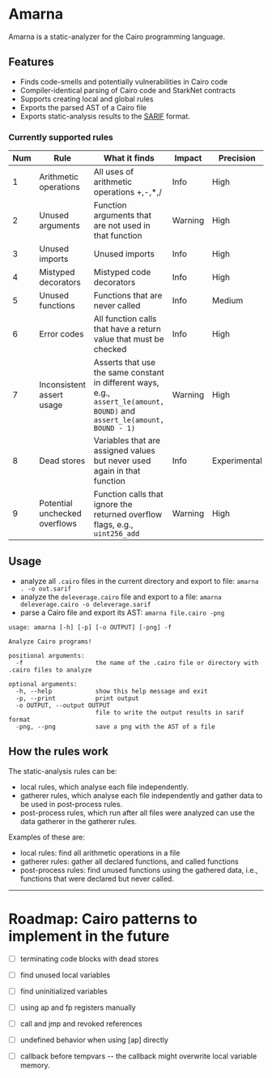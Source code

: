 # Amarna

Amarna is a static-analyzer for the Cairo programming language.

## Features
 - Finds code-smells and potentially vulnerabilities in Cairo code
 - Compiler-identical parsing of Cairo code and StarkNet contracts
 - Supports creating local and global rules
 - Exports the parsed AST of a Cairo file
 - Exports static-analysis results to the [SARIF](https://sarifweb.azurewebsites.net/) format.


### Currently supported rules

| Num | Rule                          | What it finds                                                                                                             | Impact  | Precision    |
| --- | ----------------------------- | ------------------------------------------------------------------------------------------------------------------------- | ------- | ------------ |
| 1   | Arithmetic operations         | All uses of arithmetic operations +,-,*,/                                                                                 | Info    | High         |
| 2   | Unused arguments              | Function arguments that are not used in that function                                                                     | Warning | High         |
| 3   | Unused imports                | Unused imports                                                                                                            | Info    | High         |
| 4   | Mistyped decorators           | Mistyped code decorators                                                                                                  | Info    | High         |
| 5   | Unused functions              | Functions that are never called                                                                                           | Info    | Medium       |
| 6   | Error codes                   | All function calls that have a return value that must be checked                                                          | Info    | High         |
| 7   | Inconsistent assert usage     | Asserts that use the same constant in different ways, e.g., `assert_le(amount, BOUND)` and `assert_le(amount, BOUND - 1)` | Warning | High         |
| 8   | Dead stores                   | Variables that are assigned values but never used again in that function                                                  | Info    | Experimental |
| 9   | Potential unchecked overflows | Function calls that ignore the returned overflow flags, e.g., `uint256_add`                                               | Warning | High         |



## Usage
 - analyze all `.cairo` files in the current directory and export to file: `amarna . -o out.sarif`
 - analyze the `deleverage.cairo` file and export to a file: `amarna deleverage.cairo -o deleverage.sarif`
 - parse a Cairo file and export its AST: `amarna file.cairo -png`

```
usage: amarna [-h] [-p] [-o OUTPUT] [-png] -f

Analyze Cairo programs!

positional arguments:
  -f                    the name of the .cairo file or directory with .cairo files to analyze

optional arguments:
  -h, --help            show this help message and exit
  -p, --print           print output
  -o OUTPUT, --output OUTPUT
                        file to write the output results in sarif format
  -png, --png           save a png with the AST of a file
```


## How the rules work
The static-analysis rules can be:
   - local rules, which analyse each file independently.
   - gatherer rules, which analyse each file independently and gather data to be used in post-process rules.
   - post-process rules, which run after all files were analyzed can use the data gatherer in the gatherer rules.

Examples of these are:
 - local rules: find all arithmetic operations in a file
 - gatherer rules: gather all declared functions, and called functions
 - post-process rules: find unused functions using the gathered data, i.e., functions that were declared but never called.

----

# Roadmap: Cairo patterns to implement in the future
 - [ ] terminating code blocks with dead stores
 - [ ] find unused local variables
 - [ ] find uninitialized variables

 - [ ] using ap and fp registers manually
 - [ ] call and jmp and revoked references
 - [ ] undefined behavior when using [ap] directly
 - [ ] callback before tempvars -- the callback might overwrite local variable memory.

